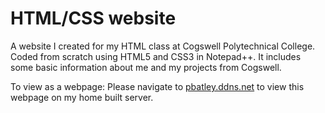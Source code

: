 # HTML/CSS website

A website I created for my HTML class at Cogswell Polytechnical College. Coded from scratch using HTML5 and CSS3 in Notepad++.
It includes some basic information about me and my projects from Cogswell. 


To view as a webpage: Please navigate to <a href="http://pbatley.ddns.net" target="blank">pbatley.ddns.net</a> to view this webpage on my home built server.

